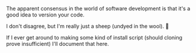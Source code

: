 The apparent consensus in the world of software development is that it's a good
idea to version your code.

I don't disagree, but I'm really just a sheep (undyed in the wool). 🐑


If I ever get around to making some kind of install script (should cloning prove
insufficient) I'll document that here.
